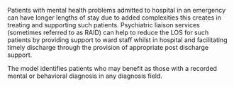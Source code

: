 Patients with mental health problems admitted to hospital in an emergency can have longer lengths of stay due to added complexities this creates in treating and supporting such patients. Psychiatric liaison services (sometimes referred to as RAID) can help to reduce the LOS for such patients by providing support to ward staff whilst in hospital and facilitating timely discharge through the provision of appropriate post discharge support. 

The model identifies patients who may benefit as those with a recorded mental or behavioral diagnosis in any diagnosis field.